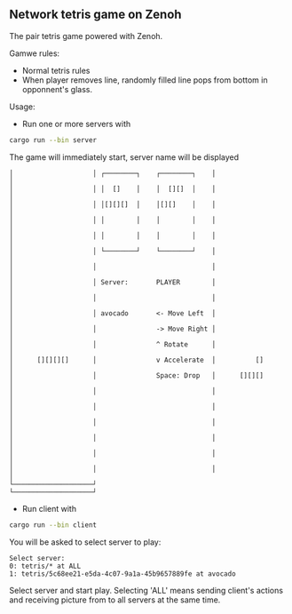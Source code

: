 ## Network tetris game on Zenoh

The pair tetris game powered with Zenoh. 

Gamwe rules: 

- Normal tetris rules
- When player removes line, randomly filled line pops from bottom in opponnent's glass.

Usage:

- Run one or more servers with
```bash
cargo run --bin server
```

The game will immediately start, server name will be displayed
```
│                    │ ┌────────┐    ┌────────┐    │                    │
│                    │ │  []    │    │  [][]  │    │                    │
│                    │ │[][][]  │    │[][]    │    │                    │
│                    │ │        │    │        │    │                    │
│                    │ │        │    │        │    │                    │
│                    │ └────────┘    └────────┘    │                    │
│                    │                             │                    │
│                    │ Server:       PLAYER        │                    │
│                    │                             │                    │
│                    │ avocado       <- Move Left  │                    │
│                    │               -> Move Right │                    │
│                    │               ^ Rotate      │                    │
│      [][][][]      │               v Accelerate  │          []        │
│                    │               Space: Drop   │      [][][]        │
│                    │                             │                    │
│                    │                             │                    │
│                    │                             │                    │
│                    │                             │                    │
│                    │                             │                    │
│                    │                             │                    │
└────────────────────┘                             └────────────────────┘
```

- Run client with
```bash
cargo run --bin client
```

You will be asked to select server to play:
```
Select server:
0: tetris/* at ALL
1: tetris/5c68ee21-e5da-4c07-9a1a-45b9657889fe at avocado
```

Select server and start play. Selecting 'ALL' means sending client's actions and receiving picture from to all servers at the same time.
